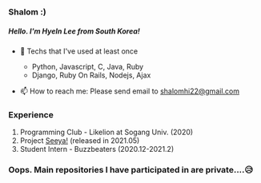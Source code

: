 ### Shalom :)
##### Hello. I'm HyeIn Lee from South Korea!
  
- 🎨 Techs that I've used at least once
  - Python, Javascript, C, Java, Ruby
  - Django, Ruby On Rails, Nodejs, Ajax
  
- 📫 How to reach me: Please send email to shalomhi22@gmail.com

### Experience
1. Programming Club - Likelion at Sogang Univ. (2020)
2. Project [Seeya!](https://musicalseeya.com/) (released in 2021.05)
3. Student Intern - Buzzbeaters (2020.12-2021.2)

### Oops. Main repositories I have participated in are private....😥
